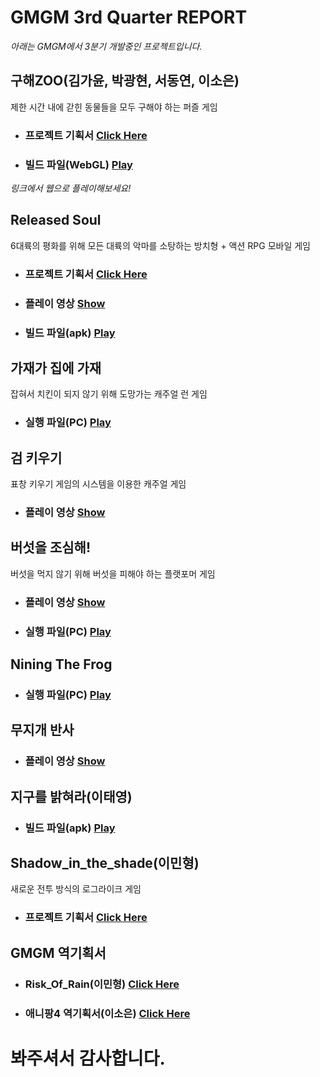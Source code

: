 **GMGM 3rd Quarter REPORT**
===================================================

*아래는 GMGM에서 3분기 개발중인 프로젝트입니다.*


**구해ZOO(김가윤, 박광현, 서동연, 이소은)**
------------------------------------
제한 시간 내에 갇힌 동물들을 모두 구해야 하는 퍼즐 게임
- ### **프로젝트 기획서** [Click Here](https://drive.google.com/file/d/1h-DkY0hY8MJTf7k0wiX7CvfHbGWFsi8R/view)
- ### **빌드 파일(WebGL)** [Play](https://dongyeonseodev.github.io/GMGMPuzzle/)
*링크에서 웹으로 플레이해보세요!*


**Released Soul**
------------------------------------
6대륙의 평화를 위해 모든 대륙의 악마를 소탕하는 방치형 + 액션 RPG 모바일 게임
- ### **프로젝트 기획서** [Click Here](https://drive.google.com/file/d/11MpXipLlqucDQN08H9uP--T5Myya0WPo/view?usp=sharing)
- ### **플레이 영상** [Show](https://youtu.be/RxBAduIjTfw)
- ### **빌드 파일(apk)** [Play](https://drive.google.com/file/d/1nZT2g58zS5U9pQSmBNB47ESRQS3NDyI-/view?usp=sharing)


**가재가 집에 가재**
------------------------------------
잡혀서 치킨이 되지 않기 위해 도망가는 캐주얼 런 게임
- ### **실행 파일(PC)** [Play](https://drive.google.com/file/d/15Nzalba0Az_HApsrASbzdh5ZN4z-xUHT/view?usp=sharing)


**검 키우기**
------------------------------------
표창 키우기 게임의 시스템을 이용한 캐주얼 게임
- ### **플레이 영상** [Show](https://www.youtube.com/shorts/SQG6la9csBc)



**버섯을 조심해!**
------------------------------------
버섯을 먹지 않기 위해 버섯을 피해야 하는 플랫포머 게임
- ### **플레이 영상** [Show](https://youtu.be/5wBwXInPC-8)
- ### **실행 파일(PC)** [Play](https://drive.google.com/file/d/1PWPsH37qRuJIUzxhCSaOz-pY_gNcY73b/view?usp=sharing)


**Nining The Frog**
------------------------------------
- ### **실행 파일(PC)** [Play](https://drive.google.com/file/d/1LExpnXFyOtpGwrUELIa69QxSdcWKtXd2/view?usp=sharing)


**무지개 반사**
------------------------------------
- ### **플레이 영상** [Show](https://youtu.be/WeaW3R7a4ek)


**지구를 밝혀라(이태영)**
------------------------------------
- ### **빌드 파일(apk)** [Play](https://drive.google.com/file/d/1-AJWYMCXCfSyUUn7hooaV1koTN6wrPC9/view)


**Shadow_in_the_shade(이민형)**
------------------------------------
새로운 전투 방식의 로그라이크 게임
- ### **프로젝트 기획서** [Click Here](https://drive.google.com/file/d/1gajGIMCGR1t_JYvq0LFjRUWVWQvQV7lg/view?usp=sharing)



**GMGM 역기획서** 
------------------------------------

- ### **Risk_Of_Rain(이민형)** [Click Here](https://drive.google.com/file/d/1DHuYC1uzRi6Ulcz8Cp0DVftcUOWSK09o/view?usp=sharing)

- ### **애니팡4 역기획서(이소은)** [Click Here](https://drive.google.com/file/d/1IffhCrbztJd41_bjqKYdXnrGnNnXn74o/view?usp=sharing)



# **봐주셔서 감사합니다.**
